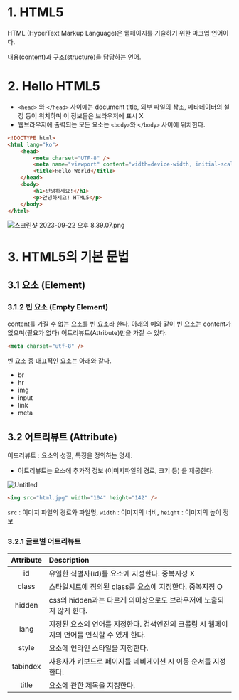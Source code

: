 # 1. HTML5

HTML (HyperText Markup Language)은 웹페이지를 기술하기 위한 마크업 언어이다.

내용(content)과 구조(structure)을 담당하는 언어.

# 2. Hello HTML5

-   `<head>` 와 `</head>` 사이에는 document title, 외부 파일의 참조, 메타데이터의 설정 등이 위치하며 이 정보들은 브라우저에 표시 X
-   웹브라우저에 출력되는 모든 요소는 `<body>`와 `</body>` 사이에 위치한다.

```html
<!DOCTYPE html>
<html lang="ko">
    <head>
        <meta charset="UTF-8" />
        <meta name="viewport" content="width=device-width, initial-scale=1.0" />
        <title>Hello World</title>
    </head>
    <body>
        <h1>안녕하세요!</h1>
        <p>안녕하세요! HTML5</p>
    </body>
</html>
```

![스크린샷 2023-09-22 오후 8.39.07.png](https://prod-files-secure.s3.us-west-2.amazonaws.com/fa9bcf14-e8fb-4f87-a132-69cefc740723/c1eee06d-2475-4bc1-8673-591113e38d88/%E1%84%89%E1%85%B3%E1%84%8F%E1%85%B3%E1%84%85%E1%85%B5%E1%86%AB%E1%84%89%E1%85%A3%E1%86%BA_2023-09-22_%E1%84%8B%E1%85%A9%E1%84%92%E1%85%AE_8.39.07.png)

# 3. HTML5의 기본 문법

## 3.1 요소 (Element)

### 3.1.2 빈 요소 (Empty Element)

content를 가질 수 없는 요소를 빈 요소라 한다. 아래의 예와 같이 빈 요소는 content가 없으며(필요가 없다) 어트리뷰트(Attribute)만을 가질 수 있다.

```html
<meta charset="utf-8" />
```

빈 요소 중 대표적인 요소는 아래와 같다.

-   br
-   hr
-   img
-   input
-   link
-   meta

## 3.2 어트리뷰트 (Attribute)

어드리뷰트 : 요소의 성질, 특징을 정의하는 명세.

-   어트리뷰트는 요소에 추가적 정보 (이미지파일의 경로, 크기 등) 을 제공한다.

![Untitled](https://prod-files-secure.s3.us-west-2.amazonaws.com/fa9bcf14-e8fb-4f87-a132-69cefc740723/a303eb77-0312-4ce2-bc66-af88ae06ed56/Untitled.png)

```html
<img src="html.jpg" width="104" height="142" />
```

`src` : 이미지 파일의 경로와 파일명, `width` : 이미지의 너비, `height` : 이미지의 높이 정보

### 3.2.1 글로벌 어트리뷰트

| Attribute | Description                                                                                |
| :-------: | :----------------------------------------------------------------------------------------- |
|    id     | 유일한 식별자(id)를 요소에 지정한다. 중복지정 X                                            |
|   class   | 스타일시트에 정의된 class를 요소에 지정한다. 중복지정 O                                    |
|  hidden   | css의 hidden과는 다르게 의미상으로도 브라우저에 노출되지 않게 한다.                        |
|   lang    | 지정된 요소의 언어를 지정한다. 검색엔진의 크롤링 시 웹페이지의 언어를 인식할 수 있게 한다. |
|   style   | 요소에 인라인 스타일을 지정한다.                                                           |
| tabindex  | 사용자가 키보드로 페이지를 네비게이션 시 이동 순서를 지정한다.                             |
|   title   | 요소에 관한 제목을 지정한다.                                                               |
